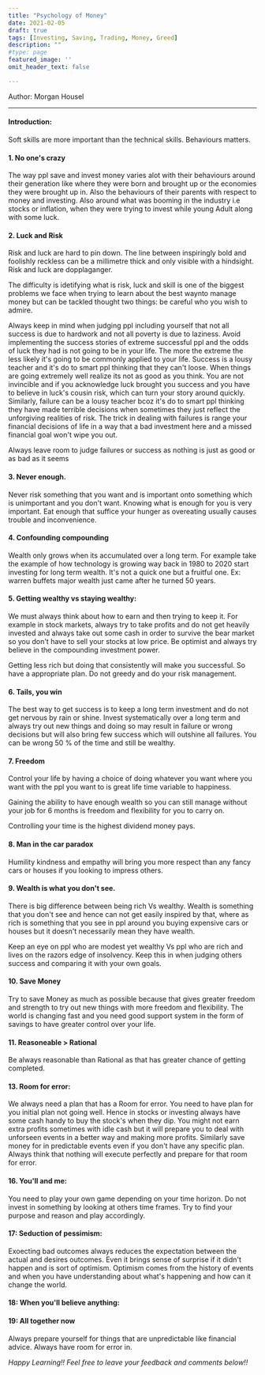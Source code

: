 ```yaml
---
title: "Psychology of Money"
date: 2021-02-05
draft: true
tags: [Investing, Saving, Trading, Money, Greed]
description: ""
#type: page
featured_image: ''
omit_header_text: false

---
```


Author: Morgan Housel


____

#### Introduction:

Soft skills are more important than the technical skills. Behaviours matters.


#### 1. No one's crazy

  The way ppl save and invest money varies alot with their behaviours around their generation like where they were born and brought up or the economies they were brought up in. Also the behaviours of their parents with respect to money and investing. Also around what was booming in the industry i.e stocks or inflation, when they were trying to invest while young Adult along with some luck.
	
#### 2. Luck and Risk

  Risk and luck are hard to pin down. The line between inspiringly bold and foolishly reckless can be a millimetre thick and only visible with a hindsight. Risk and luck are dopplaganger.

  The difficulty is idetifying what is risk, luck and skill is one of the biggest problems we face when trying to learn about the best waynto manage money but can be tackled thought two things: be careful who you wish to admire.

  Always keep in mind when judging ppl including yourself that not all success is due to hardwork and not all poverty is due to laziness.
  Avoid implementing the success stories of extreme successful ppl and the odds of luck they had is not going to be in your life. The more the extreme the less likely it's going to be commonly applied to your life.
  Success is a lousy teacher and it's do to smart ppl  thinking that they can't loose. When things are going extremely well realize its not as good as you think. You are not invincible and if you acknowledge luck brought you success and you have to believe in luck's cousin risk, which can turn your story around quickly.
  Similarly, failure can be a lousy teacher bcoz  it's do to smart ppl thinking they have made terrible decisions when sometimes they just reflect the unforgiving realities of risk. The trick in dealing with failures is range your financial decisions of life in a way that a bad investment here and a missed financial goal won't wipe you out.

  Always leave room to judge failures or success as nothing is just as good or as bad as it seems 

#### 3. Never enough.
	
  Never risk something that  you want and is important onto something which is unimportant and you don't want.
  Knowing what is enough for you is very important. Eat enough that suffice your hunger as overeating usually causes trouble and inconvenience.

#### 4. Confounding compounding

  Wealth only grows when its accumulated over a long term. For example take the example of how technology is growing way back in 1980 to 2020 start investing for long term wealth. It's not a quick one but a fruitful one. Ex: warren buffets major wealth just came after he turned 50 years.

####	5. Getting wealthy vs staying wealthy:

  We must always think about how to earn  and then trying to keep it. For example in stock markets, always try to take profits and do not get heavily invested and always take out some cash in order to survive the bear market so you don't have to sell your stocks at low price. Be optimist and always try  believe in the compounding investment power.

  Getting less rich but doing that consistently will make you successful. So have a appropriate plan. Do not greedy and do your risk management.

####	6. Tails, you win

  The best way to get success is to keep a long term investment and do not get nervous by rain or shine. Invest systematically over a long term and always try out new things and doing so may result in failure or wrong decisions but will also bring few success which will outshine all failures. You can be wrong 50 % of the time and still be wealthy.

####	7. Freedom

  Control your life by having a choice of doing whatever you want where you want with the ppl you want to is great life time variable to happiness.

  Gaining the ability to have enough wealth so you can still manage without your job for 6 months is freedom and flexibility for you to carry on.

  Controlling your time is the highest dividend money pays.

####	8. Man in the car paradox

  Humility kindness and empathy will bring you more respect than any fancy cars or houses if you looking to impress others.

####	9. Wealth is what you don't see.

  There is big difference between being rich Vs wealthy. Wealth is something that you don't see and hence can not get easily inspired by that, where as rich is something that you see in ppl around you buying expensive cars or houses but it doesn't necessarily mean they have wealth. 
  
  Keep an eye on ppl who are modest yet wealthy Vs ppl who are rich and lives on the razors edge of insolvency. Keep this in when judging others success and comparing it with your own goals.

####	10. Save Money

  Try to save Money as much as possible because that gives greater freedom and strength to try out new things with more freedom and flexibility. The world is changing fast and you need good support system in the form of savings to have greater control over your life.

####	11.  Reasoneable >  Rational

  Be always reasonable than Rational as that has greater chance of getting completed.

####	13. Room for error:

  We always need a plan that has a Room for error. You need to have plan for you initial plan not going well. Hence in stocks or investing always have some cash handy to buy the stock's when they dip. You might not earn extra profits sometimes with idle cash but it will prepare you to deal with unforseen events in a better way and making more profits. Similarly save money for in predictable events even if you don't have any specific plan. Always think that nothing will execute perfectly and prepare for that room for error.

####	16. You'll and me:

  You need to play your own game depending on your time horizon. Do not invest in something by looking at others time frames. Try to find your purpose and reason and play accordingly.

#### 17: Seduction of pessimism:

  Exoecting bad outcomes always reduces the expectation between the actual and desires outcomes. Even it brings sense of surprise if it didn't happen and is sort of optimism. Optimism comes from the history of events and when you have understanding about what's happening and how can it change the world.

#### 18: When you'll believe anything:

#### 19: All together now

  Always prepare yourself for things that are unpredictable like financial advice. Always have room for error in.


*Happy Learning!! Feel free to leave your feedback and comments below!!*
